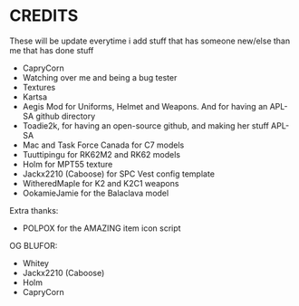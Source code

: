 # CREDITS
These will be update everytime i add stuff that has someone new/else than me that has done stuff

- CapryCorn
 - Watching over me and being a bug tester
 - Textures
- Kartsa
- Aegis Mod for Uniforms, Helmet and Weapons. And for having an APL-SA github directory
- Toadie2k, for having an open-source github, and making her stuff APL-SA
- Mac and Task Force Canada for C7 models
- Tuuttipingu for RK62M2 and RK62 models
- Holm for MPT55 texture
- Jackx2210 (Caboose) for SPC Vest config template
- WitheredMaple for K2 and K2C1 weapons
- OokamieJamie for the Balaclava model

Extra thanks:

- POLPOX for the AMAZING item icon script

OG BLUFOR:
- Whitey
- Jackx2210 (Caboose)
- Holm
- CapryCorn